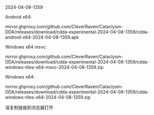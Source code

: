 2024-04-08-1359

Android x64:

mirror.ghproxy.com/github.com/CleverRaven/Cataclysm-DDA/releases/download/cdda-experimental-2024-04-08-1359/cdda-android-x64-2024-04-08-1359.apk

Windows x64 msvc:

mirror.ghproxy.com/github.com/CleverRaven/Cataclysm-DDA/releases/download/cdda-experimental-2024-04-08-1359/cdda-windows-tiles-x64-msvc-2024-04-08-1359.zip

Windows x64:

mirror.ghproxy.com/github.com/CleverRaven/Cataclysm-DDA/releases/download/cdda-experimental-2024-04-08-1359/cdda-windows-tiles-x64-2024-04-08-1359.zip

请复制链接到浏览器打开

